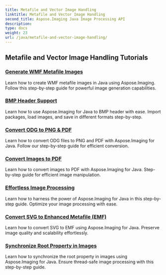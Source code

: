 ```yaml
---
title: Metafile and Vector Image Handling
linktitle: Metafile and Vector Image Handling
second_title: Aspose.Imaging Java Image Processing API
description: 
type: docs
weight: 23
url: /java/metafile-and-vector-image-handling/
---
```


## Metafile and Vector Image Handling Tutorials
### [Generate WMF Metafile Images](./generate-wmf-metafile-images.html/)
Learn how to create WMF metafile images in Java using Aspose.Imaging. Follow this step-by-step guide for powerful image generation capabilities.
### [BMP Header Support](./bmp-header-support.html/)
Learn how to use Aspose.Imaging for Java to BMP header with ease. Import packages, load images, and save in different formats step-by-step.
### [Convert ODG to PNG & PDF](./odg-file-format-support.html/)
Learn how to convert ODG files to PNG and PDF with Aspose.Imaging for Java. Follow our step-by-step guide for efficient conversion.
### [Convert Images to PDF](./pdf-dpi-settings-configuration.html/)
Learn how to convert images to PDF with Aspose.Imaging for Java. Step-by-step guide for efficient image manipulation.
### [Effortless Image Processing](./otg-file-format-support.html/)
Learn how to harness the power of Aspose.Imaging for Java in this step-by-step guide. Optimize your image processing with ease.
### [Convert SVG to Enhanced Metafile (EMF)](./convert-svg-to-enhanced-metafile.html/)
Learn how to convert SVG to EMF using Aspose.Imaging for Java. Preserve image quality and scalability effortlessly.
### [Synchronize Root Property in Images](./synchronize-root-property-in-images.html/)
Learn how to synchronize the root property in images using Aspose.Imaging for Java. Ensure thread-safe image processing with this step-by-step guide.